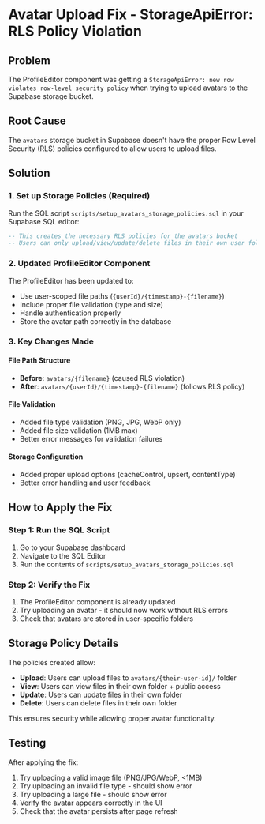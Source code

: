 # Avatar Upload Fix - StorageApiError: RLS Policy Violation

## Problem
The ProfileEditor component was getting a `StorageApiError: new row violates row-level security policy` when trying to upload avatars to the Supabase storage bucket.

## Root Cause
The `avatars` storage bucket in Supabase doesn't have the proper Row Level Security (RLS) policies configured to allow users to upload files.

## Solution

### 1. Set up Storage Policies (Required)
Run the SQL script `scripts/setup_avatars_storage_policies.sql` in your Supabase SQL editor:

```sql
-- This creates the necessary RLS policies for the avatars bucket
-- Users can only upload/view/update/delete files in their own user folder
```

### 2. Updated ProfileEditor Component
The ProfileEditor has been updated to:
- Use user-scoped file paths (`{userId}/{timestamp}-{filename}`)
- Include proper file validation (type and size)
- Handle authentication properly
- Store the avatar path correctly in the database

### 3. Key Changes Made

#### File Path Structure
- **Before**: `avatars/{filename}` (caused RLS violation)
- **After**: `avatars/{userId}/{timestamp}-{filename}` (follows RLS policy)

#### File Validation
- Added file type validation (PNG, JPG, WebP only)
- Added file size validation (1MB max)
- Better error messages for validation failures

#### Storage Configuration
- Added proper upload options (cacheControl, upsert, contentType)
- Better error handling and user feedback

## How to Apply the Fix

### Step 1: Run the SQL Script
1. Go to your Supabase dashboard
2. Navigate to the SQL Editor
3. Run the contents of `scripts/setup_avatars_storage_policies.sql`

### Step 2: Verify the Fix
1. The ProfileEditor component is already updated
2. Try uploading an avatar - it should now work without RLS errors
3. Check that avatars are stored in user-specific folders

## Storage Policy Details

The policies created allow:
- **Upload**: Users can upload files to `avatars/{their-user-id}/` folder
- **View**: Users can view files in their own folder + public access
- **Update**: Users can update files in their own folder
- **Delete**: Users can delete files in their own folder

This ensures security while allowing proper avatar functionality.

## Testing
After applying the fix:
1. Try uploading a valid image file (PNG/JPG/WebP, <1MB)
2. Try uploading an invalid file type - should show error
3. Try uploading a large file - should show error
4. Verify the avatar appears correctly in the UI
5. Check that the avatar persists after page refresh



